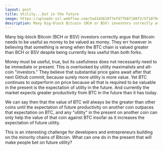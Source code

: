 ```yaml
---
layout: post
title: Utility...but in the future
image: https://uploads-ssl.webflow.com/5ad143610f7efd77b6f188f3/5f1879d9b294e0f3759d74f5_Barack_Obama_and_Shinzo_Abe_at_Sukyabashi_Jiro_April_2014.jpg
description: Many big-block Bitcoin (BCH or BSV) investors correctly argue that Bitcoin needs to be useful as money to be valued as money. They err however in believing that something is wrong when the BTC chain is valued greater than BCH or BSV despite being currently less useful than both forks. 
---
```


Many big-block Bitcoin (BCH or BSV) investors correctly argue that Bitcoin needs to be useful as money to be valued as money. They err however in believing that something is wrong when the BTC chain is valued greater than BCH or BSV despite being currently less useful than both forks. 

Money must be useful, true, but its usefulness does not necessarily need to be immediate or present. This is overlooked by utility maximalists and alt-coin "investors." They believe that substantial price gains await after that next Github commit, because surely more utility is more value. Yet BTC continues to outperform on price because all that is required to be valuable in the present is the expectation of utility in the future. And currently the market expects greater productivity from BTC in the future than it has today.

We can say then that the value of BTC will always be the greater than other coins until the expectation of future productivity on another coin outpaces that expectation on BTC, and any "utility" in the present on another coin can only help the value of that coin against BTC insofar as it increases the expectation of future utility.

This is an interesting challenge for developers and entrepreneurs building on the minority chains of Bitcoin. What can one do in the present that will make people bet on future utility? 
